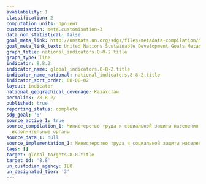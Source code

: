 ```yaml
---
availability: 1
classification: 2
computation_units: процент
customisation: meta.customisation-3
data_non_statistical: false
goal_meta_link: http://unstats.un.org/sdgs/files/metadata-compilation/Metadata-Goal-8.pdf
goal_meta_link_text: United Nations Sustainable Development Goals Metadata (pdf 525kB)
graph_title: national_indicators.8-8-2.title
graph_type: line
indicator: 8.8.2
indicator_name: global_indicators.8-8-2.title
indicator_name_national: national_indicators.8-8-2.title
indicator_sort_order: 08-08-02
layout: indicator
national_geographical_coverage: Казахстан
permalink: /8-8-2/
published: true
reporting_status: complete
sdg_goal: '8'
source_active_1: true
source_compilation_1: Министерство труда и социальной защиты населения РК, Местные
  исполнительные органы
source_data_1: null
source_implementation_1: Министерство труда и социальной защиты населения РК
tags: []
target: global_targets.8-8.title
target_id: '8.8'
un_custodian_agency: ILO
un_designated_tier: '3'
---
```

